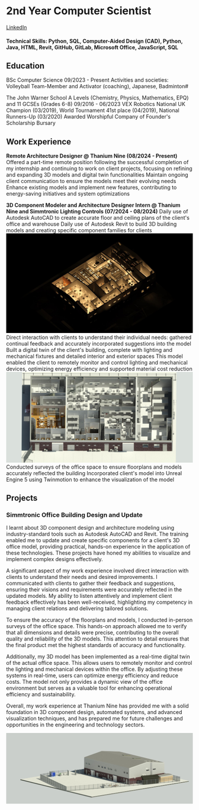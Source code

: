 # 2nd Year Computer Scientist
[LinkedIn](https://www.linkedin.com/in/ray-rider/)

#### Technical Skills: Python, SQL, Computer-Aided Design (CAD), Python, Java, HTML, Revit, GitHub, GitLab, Microsoft Office, JavaScript, SQL

## Education
BSc Computer Science 09/2023 - Present
Activities and societies: Volleyball Team-Member and Activator (coaching), Japanese, Badminton#

The John Warner School
A Levels (Chemistry, Physics, Mathematics, EPQ) and 11 GCSEs (Grades 6-8) 09/2016 - 06/2023
VEX Robotics National UK Champion (03/2019), World Tournament 41st place (04/2019), National Runners-Up (03/2020)
Awarded Worshipful Company of Founder's Scholarship Bursary


## Work Experience

**Remote Architecture Designer @ Thanium Nine (08/2024 - Present)**
Offered a part-time remote position following the successful completion of my internship and continuing to work on client projects, focusing on
refining and expanding 3D models and digital twin functionalities
Maintain ongoing client communication to ensure the models meet their evolving needs
Enhance existing models and implement new features, contributing to energy-saving initiatives and system optimizations

**3D Component Modeler and Architecture Designer Intern @ Thanium Nine and Simmtronic Lighting Controls (07/2024 - 08/2024)**
Daily use of Autodesk AutoCAD to create accurate floor and ceiling plans of the client's office and warehouse
Daily use of Autodesk Revit to build 3D building models and creating specific component families for clients
<img src="/.github/assets&imgs/Level1dark.jpg" alt="Upstairs Render">
Direct interaction with clients to understand their individual needs: gathered continual feedback and accurately incorporated suggestions into the model
Built a digital twin of the client's building, complete with lighting and mechanical fixtures and detailed interior and exterior spaces
This model enabled the client to remotely monitor and control lighting and mechanical devices, optimizing energy efficiency and supported material cost reduction
![Interior Render](/.github/assets&imgs/GroundCopy1.jpg)
Conducted surveys of the office space to ensure floorplans and models accurately reflected the building
Incorporated client's model into Unreal Engine 5 using Twinmotion to enhance the visualization of the model
## Projects
### Simmtronic Office Building Design and Update
I learnt about 3D component design and architecture modeling using industry-standard tools such as Autodesk AutoCAD and Revit. The training enabled me to update and create specific components for a client's 3D office model, providing practical, hands-on experience in the application of these technologies. These projects have honed my abilities to visualize and implement complex designs effectively.

A significant aspect of my work experience involved direct interaction with clients to understand their needs and desired improvements. I communicated with clients to gather their feedback and suggestions, ensuring their visions and requirements were accurately reflected in the updated models. My ability to listen attentively and implement client feedback effectively has been well-received, highlighting my competency in managing client relations and delivering tailored solutions.


To ensure the accuracy of the floorplans and models, I conducted in-person surveys of the office space. This hands-on approach allowed me to verify that all dimensions and details were precise, contributing to the overall quality and reliability of the 3D models. This attention to detail ensures that the final product met the highest standards of accuracy and functionality.

Additionally, my 3D model has been implemented as a real-time digital twin of the actual office space. This allows users to remotely monitor and control the lighting and mechanical devices within the office. By adjusting these systems in real-time, users can optimize energy efficiency and reduce costs. The model not only provides a dynamic view of the office environment but serves as a valuable tool for enhancing operational efficiency and sustainability.

Overall, my work experience at Thanium Nine has provided me with a solid foundation in 3D component design, automated systems, and advanced visualization techniques, and has prepared me for future challenges and opportunities in the engineering and technology sectors.

![External Render](/.github/assets&imgs/EXTERNALnew.jpg)


